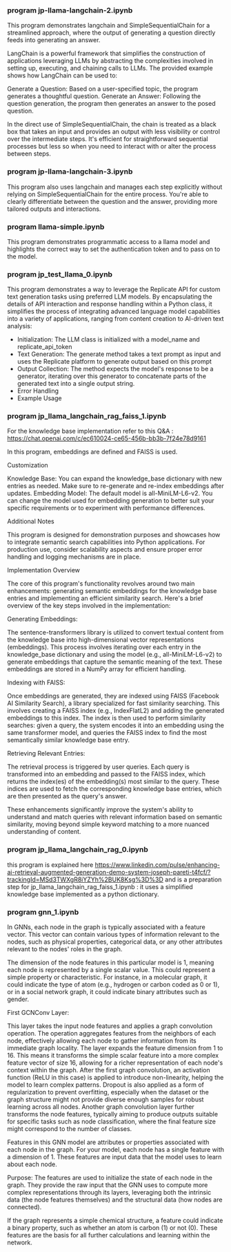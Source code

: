 ### program jp-llama-langchain-2.ipynb

This program demonstrates langchain and SimpleSequentialChain  for a streamlined approach, where the output of generating a question directly feeds into generating an answer.

LangChain is a powerful framework that simplifies the construction of applications leveraging LLMs by abstracting 
the complexities involved in setting up, executing, and chaining calls to LLMs. 
The provided example shows how LangChain can be used to:

Generate a Question: Based on a user-specified topic, the program generates a thoughtful question.
Generate an Answer: Following the question generation, the program then generates an answer to the posed question.

In the direct use of SimpleSequentialChain, the chain is treated as a black box that takes an input and 
provides an output with less visibility or control over the intermediate steps. 
It's efficient for straightforward sequential processes but less so when you need to interact with or 
alter the process between steps.


### program jp-llama-langchain-3.ipynb

This program also uses langchain and manages each step explicitly without relying on SimpleSequentialChain 
for the entire process. You're able to clearly differentiate between the question and the answer, 
providing more tailored outputs and interactions.

### program llama-simple.ipynb

This program demonstrates programmatic access to a llama model and highlights the correct way to set the 
authentication token and to pass on to the model.

### program jp_test_llama_0.ipynb

This program demonstrates a way to leverage the Replicate API for custom text generation tasks using preferred LLM models. By encapsulating the details of API interaction and response handling within a Python class, it simplifies the process of integrating advanced language model capabilities into a variety of applications, ranging from content creation to AI-driven text analysis:
- Initialization: The LLM class is initialized with a model_name and replicate_api_token
- Text Generation: The generate method takes a text prompt as input and uses the Replicate platform to generate output based on this prompt
- Output Collection: The method expects the model's response to be a generator, iterating over this generator to concatenate parts of the generated text into a single output string.
- Error Handling
- Example Usage

### program jp_llama_langchain_rag_faiss_1.ipynb
For the knowledge base implementation refer to this Q&A : https://chat.openai.com/c/ec610024-ce65-456b-bb3b-7f24e78d9161

In this program, embeddings are defined and FAISS is used.

Customization

Knowledge Base: You can expand the knowledge_base dictionary with new entries as needed. Make sure to re-generate and re-index embeddings after updates.
Embedding Model: The default model is all-MiniLM-L6-v2. You can change the model used for embedding generation to better suit your specific requirements or to experiment with performance differences.

Additional Notes

This program is designed for demonstration purposes and showcases how to integrate semantic search capabilities into Python applications.
For production use, consider scalability aspects and ensure proper error handling and logging mechanisms are in place.

Implementation Overview

The core of this program's functionality revolves around two main enhancements: generating semantic embeddings for the knowledge base entries and implementing an efficient similarity search. Here's a brief overview of the key steps involved in the implementation:

Generating Embeddings: 

The sentence-transformers library is utilized to convert textual content from the knowledge base into high-dimensional vector representations (embeddings). This process involves iterating over each entry in the knowledge_base dictionary and using the model (e.g., all-MiniLM-L6-v2) to generate embeddings that capture the semantic meaning of the text. These embeddings are stored in a NumPy array for efficient handling.

Indexing with FAISS: 

Once embeddings are generated, they are indexed using FAISS (Facebook AI Similarity Search), a library specialized for fast similarity searching. This involves creating a FAISS index (e.g., IndexFlatL2) and adding the generated embeddings to this index. The index is then used to perform similarity searches: given a query, the system encodes it into an embedding using the same transformer model, and queries the FAISS index to find the most semantically similar knowledge base entry.

Retrieving Relevant Entries: 

The retrieval process is triggered by user queries. Each query is transformed into an embedding and passed to the FAISS index, which returns the index(es) of the embedding(s) most similar to the query. These indices are used to fetch the corresponding knowledge base entries, which are then presented as the query's answer.

These enhancements significantly improve the system's ability to understand and match queries with relevant information based on semantic similarity, moving beyond simple keyword matching to a more nuanced understanding of content.

### program jp_llama_langchain_rag_0.ipynb

this program is explained here https://www.linkedin.com/pulse/enhancing-ai-retrieval-augmented-generation-demo-system-joseph-pareti-t4fcf/?trackingId=MSd3TWXgR8iYZYh%2BUK8Ksg%3D%3D
and is a preparation step for jp_llama_langchain_rag_faiss_1.ipynb : it uses a simplified knowledge base implemented as a python dictionary. 

### program gnn_1.ipynb 
In GNNs, each node in the graph is typically associated with a feature vector. This vector can contain various types of information relevant to the nodes, such as physical properties, categorical data, or any other attributes relevant to the nodes' roles in the graph.

The dimension of the node features in this particular model is 1, meaning each node is represented by a single scalar value. This could represent a simple property or characteristic. For instance, in a molecular graph, it could indicate the type of atom (e.g., hydrogen or carbon coded as 0 or 1), or in a social network graph, it could indicate binary attributes such as gender.

First GCNConv Layer:

This layer takes the input node features and applies a graph convolution operation. The operation aggregates features from the neighbors of each node, effectively allowing each node to gather information from its immediate graph locality.
The layer expands the feature dimension from 1 to 16. This means it transforms the simple scalar feature into a more complex feature vector of size 16, allowing for a richer representation of each node's context within the graph.
After the first graph convolution, an activation function (ReLU in this case) is applied to introduce non-linearity, helping the model to learn complex patterns.
Dropout is also applied as a form of regularization to prevent overfitting, especially when the dataset or the graph structure might not provide diverse enough samples for robust learning across all nodes.
Another graph convolution layer further transforms the node features, typically aiming to produce outputs suitable for specific tasks such as node classification, where the final feature size might correspond to the number of classes.

Features in this GNN model are attributes or properties associated with each node in the graph. For your model, each node has a single feature with a dimension of 1. These features are input data that the model uses to learn about each node.

Purpose: The features are used to initialize the state of each node in the graph. They provide the raw input that the GNN uses to compute more complex representations through its layers, leveraging both the intrinsic data (the node features themselves) and the structural data (how nodes are connected).

If the graph represents a simple chemical structure, a feature could indicate a binary property, such as whether an atom is carbon (1) or not (0). These features are the basis for all further calculations and learning within the network.
